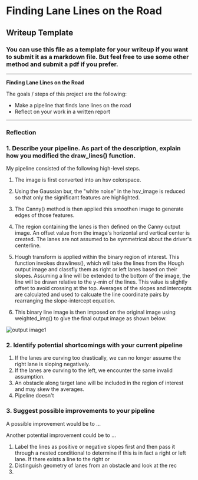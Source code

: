 # **Finding Lane Lines on the Road** 

## Writeup Template

### You can use this file as a template for your writeup if you want to submit it as a markdown file. But feel free to use some other method and submit a pdf if you prefer.

---

**Finding Lane Lines on the Road**

The goals / steps of this project are the following:
* Make a pipeline that finds lane lines on the road
* Reflect on your work in a written report


[//]: # (Image References)

[image1]: ./examples/grayscale.jpg "Grayscale"

---

### Reflection

### 1. Describe your pipeline. As part of the description, explain how you modified the draw_lines() function.

My pipeline consisted of the following high-level steps. 

1. The image is first converted into an hsv colorspace. 

2. Using the Gaussian bur, the "white noise" in the hsv_image is reduced so that only the significant features are highlighted. 

3. The Canny() method is then applied this smoothen image to generate edges of those features. 

4. The region containing the lanes is then defined on the Canny output image. An offset value from the image's horizontal and vertical center is created. The lanes are not assumed to be symmetrical about the driver's centerline. 

5. Hough transform is applied within the binary region of interest. This function invokes drawlines(), which will take the lines from the Hough output image and classfiy them as right or left lanes based on their slopes.  Assuming a line will be extended to the bottom of the image, the line will be drawn relative to the y-min of the lines. This value is slightly offset to avoid crossing at the top. Averages of the slopes and intercepts are calculated and used to calcuate the line coordinate pairs by rearranging the slope-intercept equation. 

6. This binary line image is then imposed on the original image using weighted_img() to give the final output image as shown below. 

![output image1](/test_images/solidWhiteRight.jpg)

### 2. Identify potential shortcomings with your current pipeline


1. If the lanes are curving too drastically, we can no longer assume the right lane is sloping negatively. 
2. If the lanes are curving to the left, we encounter the same invalid assumption. 
3. An obstacle along target lane will be included in the region of interest and may skew the averages. 
4. Pipeline doesn't 



### 3. Suggest possible improvements to your pipeline

A possible improvement would be to ...

Another potential improvement could be to ...

1. Label the lines as positive or negative slopes first and then pass it through a nested conditional to determine if this is in fact a right or left lane. If there exists a line to the right or  
2. Distinguish geometry of lanes from an obstacle and look at the rec
3. 
